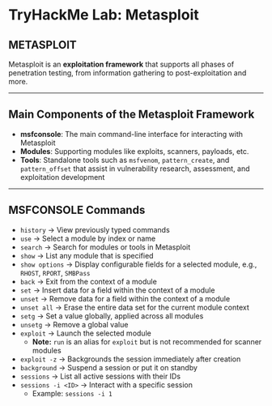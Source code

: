 # TryHackMe Lab: Metasploit

## METASPLOIT
Metasploit is an **exploitation framework** that supports all phases of penetration testing, from information gathering to post-exploitation and more.

---

## Main Components of the Metasploit Framework
- **msfconsole**: The main command-line interface for interacting with Metasploit  
- **Modules**: Supporting modules like exploits, scanners, payloads, etc.  
- **Tools**: Standalone tools such as `msfvenom`, `pattern_create`, and `pattern_offset` that assist in vulnerability research, assessment, and exploitation development  

---

## MSFCONSOLE Commands

- `history` → View previously typed commands  
- `use` → Select a module by index or name  
- `search` → Search for modules or tools in Metasploit  
- `show` → List any module that is specified  
- `show options` → Display configurable fields for a selected module, e.g., `RHOST`, `RPORT`, `SMBPass`  
- `back` → Exit from the context of a module  
- `set` → Insert data for a field within the context of a module  
- `unset` → Remove data for a field within the context of a module  
- `unset all` → Erase the entire data set for the current module context  
- `setg` → Set a value globally, applied across all modules  
- `unsetg` → Remove a global value  
- `exploit` → Launch the selected module  
  - **Note:** `run` is an alias for `exploit` but is not recommended for scanner modules  
- `exploit -z` → Backgrounds the session immediately after creation  
- `background` → Suspend a session or put it on standby  
- `sessions` → List all active sessions with their IDs  
- `sessions -i <ID>` → Interact with a specific session  
  - Example: `sessions -i 1`

